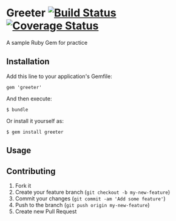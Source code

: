 # Greeter [![Build Status](https://travis-ci.org/ts123/test-ruby-gem.png?branch=master)](https://travis-ci.org/ts123/test-ruby-gem) [![Coverage Status](https://coveralls.io/repos/ts123/test-ruby-gem/badge.png?branch=master)](https://coveralls.io/r/ts123/test-ruby-gem?branch=master)

A sample Ruby Gem for practice

## Installation

Add this line to your application's Gemfile:

    gem 'greeter'

And then execute:

    $ bundle

Or install it yourself as:

    $ gem install greeter

## Usage

## Contributing

1. Fork it
2. Create your feature branch (`git checkout -b my-new-feature`)
3. Commit your changes (`git commit -am 'Add some feature'`)
4. Push to the branch (`git push origin my-new-feature`)
5. Create new Pull Request
